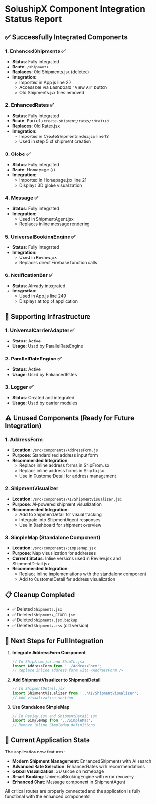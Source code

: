 # SolushipX Component Integration Status Report

## ✅ Successfully Integrated Components

### 1. **EnhancedShipments** ✅
- **Status**: Fully integrated
- **Route**: `/shipments`
- **Replaces**: Old Shipments.jsx (deleted)
- **Integration**: 
  - Imported in App.js line 20
  - Accessible via Dashboard "View All" button
  - Old Shipments.jsx files removed

### 2. **EnhancedRates** ✅
- **Status**: Fully integrated
- **Route**: Part of `/create-shipment/rates/:draftId`
- **Replaces**: Old Rates.jsx
- **Integration**: 
  - Imported in CreateShipment/index.jsx line 13
  - Used in step 5 of shipment creation

### 3. **Globe** ✅
- **Status**: Fully integrated
- **Route**: Homepage (`/`)
- **Integration**: 
  - Imported in Homepage.jsx line 21
  - Displays 3D globe visualization

### 4. **Message** ✅
- **Status**: Fully integrated
- **Integration**: 
  - Used in ShipmentAgent.jsx
  - Replaces inline message rendering

### 5. **UniversalBookingEngine** ✅
- **Status**: Fully integrated
- **Integration**: 
  - Used in Review.jsx
  - Replaces direct Firebase function calls

### 6. **NotificationBar** ✅
- **Status**: Already integrated
- **Integration**: 
  - Used in App.js line 249
  - Displays at top of application

## 🔧 Supporting Infrastructure

### 1. **UniversalCarrierAdapter** ✅
- **Status**: Active
- **Usage**: Used by ParallelRateEngine

### 2. **ParallelRateEngine** ✅
- **Status**: Active
- **Usage**: Used by EnhancedRates

### 3. **Logger** ✅
- **Status**: Created and integrated
- **Usage**: Used by carrier modules

## ⚠️ Unused Components (Ready for Future Integration)

### 1. **AddressForm** 
- **Location**: `/src/components/AddressForm.js`
- **Purpose**: Standardized address input form
- **Recommended Integration**:
  - Replace inline address forms in ShipFrom.jsx
  - Replace inline address forms in ShipTo.jsx
  - Use in CustomerDetail for address management

### 2. **ShipmentVisualizer**
- **Location**: `/src/components/AI/ShipmentVisualizer.jsx`
- **Purpose**: AI-powered shipment visualization
- **Recommended Integration**:
  - Add to ShipmentDetail for visual tracking
  - Integrate into ShipmentAgent responses
  - Use in Dashboard for shipment overview

### 3. **SimpleMap** (Standalone Component)
- **Location**: `/src/components/SimpleMap.jsx`
- **Purpose**: Map visualization for addresses
- **Current Status**: Inline versions used in Review.jsx and ShipmentDetail.jsx
- **Recommended Integration**:
  - Replace inline implementations with the standalone component
  - Add to CustomerDetail for address visualization

## 📋 Cleanup Completed

- ✅ Deleted `Shipments.jsx`
- ✅ Deleted `Shipments_FIXED.jsx`
- ✅ Deleted `Shipments.jsx.backup`
- ✅ Deleted `Shipments.css` (old version)

## 🚀 Next Steps for Full Integration

1. **Integrate AddressForm Component**
   ```javascript
   // In ShipFrom.jsx and ShipTo.jsx
   import AddressForm from '../AddressForm';
   // Replace inline address form with <AddressForm />
   ```

2. **Add ShipmentVisualizer to ShipmentDetail**
   ```javascript
   // In ShipmentDetail.jsx
   import ShipmentVisualizer from '../AI/ShipmentVisualizer';
   // Add visualization section
   ```

3. **Use Standalone SimpleMap**
   ```javascript
   // In Review.jsx and ShipmentDetail.jsx
   import SimpleMap from '../SimpleMap';
   // Remove inline SimpleMap definitions
   ```

## 🎯 Current Application State

The application now features:
- **Modern Shipment Management**: EnhancedShipments with AI search
- **Advanced Rate Selection**: EnhancedRates with recommendations
- **Global Visualization**: 3D Globe on homepage
- **Smart Booking**: UniversalBookingEngine with error recovery
- **Enhanced Chat**: Message component in ShipmentAgent

All critical routes are properly connected and the application is fully functional with the enhanced components! 